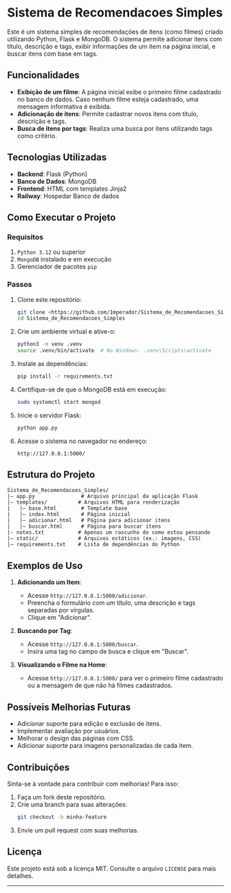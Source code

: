 # Sistema de Recomendacoes Simples

Este é um sistema simples de recomendações de itens (como filmes) criado utilizando Python, Flask e MongoDB. O sistema permite adicionar itens com título, descrição e tags, exibir informações de um item na página inicial, e buscar itens com base em tags.

## Funcionalidades

- **Exibição de um filme**: A página inicial exibe o primeiro filme cadastrado no banco de dados. Caso nenhum filme esteja cadastrado, uma mensagem informativa é exibida.
- **Adicionação de itens**: Permite cadastrar novos itens com título, descrição e tags.
- **Busca de itens por tags**: Realiza uma busca por itens utilizando tags como critério.

## Tecnologias Utilizadas

- **Backend**: Flask (Python)
- **Banco de Dados**: MongoDB
- **Frontend**: HTML com templates Jinja2
- **Railway**: Hospedar Banco de dados

## Como Executar o Projeto

### Requisitos

1. `Python 3.12` ou superior
2. `MongoDB` instalado e em execução
3. Gerenciador de pacotes `pip`

### Passos

1. Clone este repositório:
   ```bash
   git clone <https://github.com/1mperador/Sistema_de_Recomendacoes_Simples.git>
   cd Sistema_de_Recomendacoes_Simples
   ```

2. Crie um ambiente virtual e ative-o:
   ```bash
   python3 -m venv .venv
   source .venv/bin/activate  # No Windows: .venv\Scripts\activate
   ```

3. Instale as dependências:
   ```bash
   pip install -r requirements.txt
   ```

4. Certifique-se de que o MongoDB está em execução:
   ```bash
   sudo systemctl start mongod
   ```

5. Inicie o servidor Flask:
   ```bash
   python app.py
   ```

6. Acesse o sistema no navegador no endereço:
   ```
   http://127.0.0.1:5000/
   ```

## Estrutura do Projeto

```
Sistema_de_Recomendacoes_Simples/
|— app.py               # Arquivo principal da aplicação Flask
|— templates/          # Arquivos HTML para renderização
|   |— base.html        # Template base
|   |— index.html       # Página inicial
|   |— adicionar.html   # Página para adicionar itens
|   |— buscar.html      # Página para buscar itens
|- notes.txt           # Apenas um rascunho de como estou pensando
|— static/             # Arquivos estáticos (ex.: imagens, CSS)
|— requirements.txt    # Lista de dependências do Python
```

## Exemplos de Uso

1. **Adicionando um Item**:
   - Acesse `http://127.0.0.1:5000/adicionar`.
   - Preencha o formulário com um título, uma descrição e tags separadas por vírgulas.
   - Clique em "Adicionar".

2. **Buscando por Tag**:
   - Acesse `http://127.0.0.1:5000/buscar`.
   - Insira uma tag no campo de busca e clique em "Buscar".

3. **Visualizando o Filme na Home**:
   - Acesse `http://127.0.0.1:5000/` para ver o primeiro filme cadastrado ou a mensagem de que não há filmes cadastrados.

## Possíveis Melhorias Futuras

- Adicionar suporte para edição e exclusão de itens.
- Implementar avaliação por usuários.
- Melhorar o design das páginas com CSS.
- Adicionar suporte para imagens personalizadas de cada item.

## Contribuições

Sinta-se à vontade para contribuir com melhorias! Para isso:
1. Faça um fork deste repositório.
2. Crie uma branch para suas alterações:
   ```bash
   git checkout -b minha-feature
   ```
3. Envie um pull request com suas melhorias.

## Licença

Este projeto está sob a licença MIT. Consulte o arquivo `LICENSE` para mais detalhes.

---

